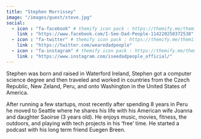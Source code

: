 ```yaml
---
title: "Stephen Morrissey"
image: "/images/guest/steve.jpg"
social:
  - icon : "fa-facebook" # themify icon pack : https://themify.me/themify-icons
    link : "https://www.facebook.com/I-See-Dad-People-114220250372538"
  - icon : "fa-twitter" # themify icon pack : https://themify.me/themify-icons
    link : "https://twitter.com/wearedadpeople"
  - icon : "fa-instagram" # themify icon pack : https://themify.me/themify-icons
    link : "https://www.instagram.com/iseedadpeople_official/"
---
```


Stephen was born and raised in Waterford Ireland, Stephen got a computer science degree and then traveled and worked in countries from the Czech Republic, New Zeland, Peru, and onto Washington in the United States of America.

After running a few startups, most recently after spending 8 years in Peru he moved to Seattle where he shares his life with his American wife Joanna and daughter Saoirse (3 years old). He enjoys music, movies, fitness, the outdoors, and playing with tech projects in his ‘free’ time. He started a podcast with his long term friend Euegen Breen.